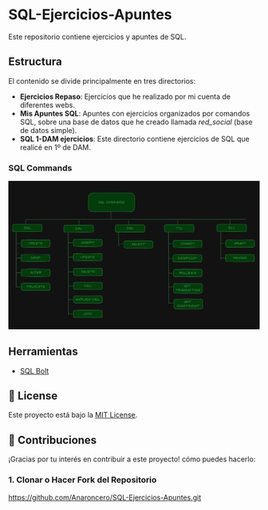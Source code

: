 # SQL-Ejercicios-Apuntes

<p>Este repositorio contiene ejercicios y apuntes de SQL.</p>

## Estructura

El contenido se divide principalmente en tres directorios:

- **Ejercicios Repaso**: Ejercicios que he realizado por mi cuenta de diferentes webs.
- **Mis Apuntes SQL**: Apuntes con ejercicios organizados por comandos SQL, sobre una base de datos que he creado llamada *red_social* (base de datos simple).
- **SQL 1-DAM ejercicios**: Este directorio contiene ejercicios de SQL que realicé en 1º de DAM.

### SQL Commands

<div align='center'>
  <img src='sql_commands.png' alt='sql commands' />
</div>

## Herramientas

- [SQL Bolt](https://sqlbolt.com/)

## 📃 License

Este proyecto está bajo la [MIT License](LICENSE.md).

## 🤝 Contribuciones

¡Gracias por tu interés en contribuir a este proyecto! cómo puedes hacerlo:

### 1. Clonar o Hacer Fork del Repositorio
   https://github.com/Anaroncero/SQL-Ejercicios-Apuntes.git
